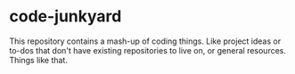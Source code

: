 # code-junkyard
This repository contains a mash-up of coding things. Like project ideas or to-dos that don't have existing repositories to live on, or general resources. Things like that.
